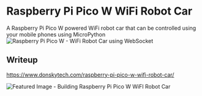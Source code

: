 # Raspberry Pi Pico W WiFi Robot Car
A Raspberry Pi Pico W powered WiFi robot car that can be controlled using your mobile phones using MicroPython  
![Raspberry Pi Pico W - WiFi Robot Car using WebSocket](https://github.com/donskytech/raspberry-pi-pico-w-wifi-robot-car/assets/69466026/693af5c2-4166-48bc-959a-d4d06d3b0371)
  
## Writeup  
https://www.donskytech.com/raspberry-pi-pico-w-wifi-robot-car/  

![Featured Image - Building Raspberry Pi Pico W WiFI Robot Car](https://github.com/donskytech/raspberry-pi-pico-w-wifi-robot-car/assets/69466026/ecde1844-48cf-47f4-9d41-bb0cc1ef2547)



